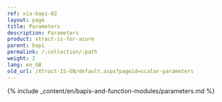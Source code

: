 ```yaml
---
ref: xia-bapi-02
layout: page
title: Parameters
description: Parameters
product: xtract-is-for-azure
parent: bapi
permalink: /:collection/:path
weight: 2
lang: en_GB
old_url: /Xtract-IS-EN/default.aspx?pageid=scalar-parameters
---
```

{% include _content/en/bapis-and-function-modules/parameters.md %}